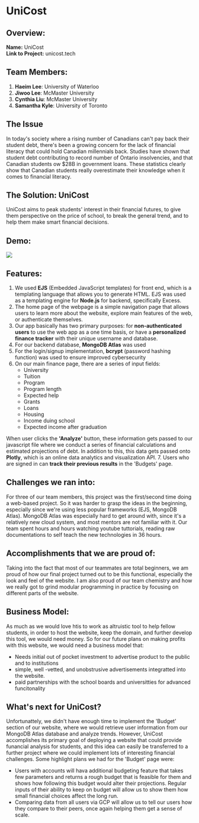 # UniCost

## Overview:
**Name:** UniCost  
**Link to Project:** unicost.tech

## Team Members:
1. **Haeim Lee**: University of Waterloo
2. **Jiwoo Lee**: McMaster University
3. **Cynthia Liu**: McMaster University 
4. **Samantha Kyle**: University of Toronto 


## The Issue 
In today's society where a rising number of Canadians can't pay back their student debt, there's been a growing concern for the lack of financial literacy that could hold Canadian millennials back. Studies have shown that student debt contributing to record number of Ontario insolvencies, and that Canadian students ow $28B in government loans. These statistics clearly show that Canadian students really overestimate their knowledge when it comes to financial literacy.

## The Solution: UniCost
UniCost aims to peak students' interest in their financial futures, to give them perspective on the price of school, to break the general trend, and to help them make smart financial decisions.

## Demo:
![](unicost.gif)


## Features:
1. We used **EJS** (Embedded JavaScript templates) for front end, which is a templating language that allows you to generate HTML. EJS was used as a templating engine for **Node.js** for backend, specifically Excess. 
2. The home page of the webpage is a simple navigation page that allows users to learn more about the website, explore main features of the web, or authenticate themselves. 
3. Our app basically has two primary purposes: for **non-authenticated users** to use the web app as a one time basis, or have a **personalized finance tracker** with their unique username and database. 
4. For our backend database, **MongoDB Atlas** was used
5. For the login/signup implementation, **bcrypt** (password hashing function) was used to ensure improved cybersecurity
6. On our main finance page, there are a series of input fields: 
    * University
    * Tuition
    * Program
    * Program length 
    * Expected help 
    * Grants
    * Loans 
    * Housing
    * Income duing school
    * Expected income after graduation    

When user clicks the **'Analyze'** button, these information gets passed to our javascript file where we conduct a series of financial calculations and estimated projections of debt. In addition to this, this data gets passed onto **Plotly**, which is an online data analytics and visualization API.
7. Users who are signed in can **track their previous results** in the 'Budgets' page.

## Challenges we ran into:
For three of our team members, this project was the first/second time doing a web-based project. So it was harder to grasp the ideas in the beginning, especially since we're using less popular frameworks (EJS, MongoDB Atlas). MongoDB Atlas was especially hard to get around with, since it's a relatively new cloud system, and most mentors are not familiar with it. Our team spent hours and hours watching youtube tuttorials, reading raw documentations to self teach the new technologies in 36 hours.

## Accomplishments that we are proud of:
Taking into the fact that most of our teammates are total beginners, we am proud of how our final project turned out to be this functional, especially the look and feel of the website. I am also proud of our team chemistry and how we really got to grind modular programming in practice by focusing on different parts of the website.

## Business Model:
As much as we would love htis to work as altruistic tool to help fellow students, in order to host the website, keep the domain, and further develop this tool, we would need money. So for our future plans on making profits with this website, we would need a business model that:
* Needs initial out of pocket investment to advertise product to the public and to institutions
* simple, well -vetted, and unobstrusive advertisements integratted into the website. 
* paid partnerships with the school boards and universitties for advanced funcitonality 

## What's next for UniCost? 
Unfortunattely, we didn't have enough time to implement the 'Budget' section of our website, where we would retrieve user information from our MongoDB Atlas database and analyze trends. However, UniCost accomplishes its primary goal of deploying a website that could provide funancial analysis for students, and this idea can easily be transferred to a further project where we could implement lots of interesting financial challenges. Some highlight plans we had for the 'Budget' page were:
* Users with accounts will hava additional budgeting feature that takes few parameters and returns a rough budget that is feasible for them and shows how following this budget would alter their projections. Regular inputs of their ability to keep on budget will allow us to show them how small financial choices affect the long run. 
* Comparing data from all users via GCP will allow us to tell our users how they compare to their peers, once again helping them get a sense of scale.